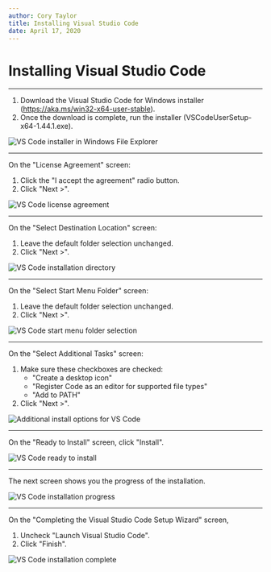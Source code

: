 ```yaml
---
author: Cory Taylor
title: Installing Visual Studio Code
date: April 17, 2020
---
```


# Installing Visual Studio Code

---

1. Download the Visual Studio Code for Windows installer (https://aka.ms/win32-x64-user-stable).
2. Once the download is complete, run the installer (VSCodeUserSetup-x64-1.44.1.exe).

![VS Code installer in Windows File Explorer](assets/img/vs_code_01_installer_exe.png)

---

On the "License Agreement" screen:

1. Click the "I accept the agreement" radio button.
2. Click "Next >".

![VS Code license agreement](assets/img/vs_code_02_license_agreement.png)

---

On the "Select Destination Location" screen:

1. Leave the default folder selection unchanged.
2. Click "Next >".

![VS Code installation directory](assets/img/vs_code_03_install_location.png)

---

On the "Select Start Menu Folder" screen:

1. Leave the default folder selection unchanged.
2. Click "Next >".

![VS Code start menu folder selection](assets/img/vs_code_04_start_menu.png)

---

On the "Select Additional Tasks" screen:

1. Make sure these checkboxes are checked:
   * "Create a desktop icon"
   * "Register Code as an editor for supported file types"
   * "Add to PATH"
2. Click "Next >".

![Additional install options for VS Code](assets/img/vs_code_05_install_options.png)

---

On the "Ready to Install" screen, click "Install".

![VS Code ready to install](assets/img/vs_code_06_setup_confirmation.png)

---

The next screen shows you the progress of the installation.

![VS Code installation progress](assets/img/vs_code_07_installation_progress.png)

---

On the "Completing the Visual Studio Code Setup Wizard" screen,

1. Uncheck "Launch Visual Studio Code".
2. Click "Finish".

![VS Code installation complete](assets/img/vs_code_08_install_complete.png)
